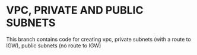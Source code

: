 # VPC, PRIVATE AND PUBLIC SUBNETS
This branch contains code for creating vpc, private subnets (with a route to IGW), public subnets (no route to IGW)